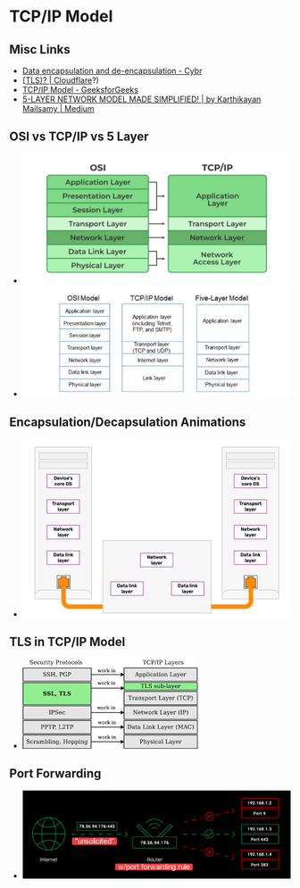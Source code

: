 # TCP/IP Model
## Misc Links
- [Data encapsulation and de-encapsulation - Cybr](https://cybr.com/courses/networking-fundamentals/lessons/data-encapsulation-and-de-encapsulation/)
- [[TLS)? | Cloudflare](TLS)?) 
- [TCP/IP Model - GeeksforGeeks](https://www.geeksforgeeks.org/tcp-ip-model/) 
- [5-LAYER NETWORK MODEL MADE SIMPLIFIED! | by Karthikayan Mailsamy | Medium](https://medium.com/@karthikayanmailsamy/5-layer-network-model-made-simplified-e813da0913ba)
## OSI vs TCP/IP vs 5 Layer
- ![](../../__attachments/Secure%20Database%20Exposition/Project%20Workspace/IMG-20231202155838857.png)
- ![](../../__attachments/Secure%20Database%20Exposition/Project%20Workspace/IMG-20231202160908446.png)
## Encapsulation/Decapsulation Animations
- ![](../../__attachments/Secure%20Database%20Exposition/Project%20Workspace/IMG-20231202155534915.gif)
## TLS in TCP/IP Model
- ![](../../__attachments/Secure%20Database%20Exposition/Project%20Workspace/IMG-20231202160524710.png)

## Port Forwarding
- ![](../../__attachments/Secure%20Database%20Exposition/Project%20Workspace/IMG-20231204155658590.png)